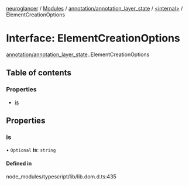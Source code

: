 [neuroglancer](../README.md) / [Modules](../modules.md) / [annotation/annotation\_layer\_state](../modules/annotation_annotation_layer_state.md) / [<internal\>](../modules/annotation_annotation_layer_state._internal_.md) / ElementCreationOptions

# Interface: ElementCreationOptions

[annotation/annotation_layer_state](../modules/annotation_annotation_layer_state.md).[<internal>](../modules/annotation_annotation_layer_state._internal_.md).ElementCreationOptions

## Table of contents

### Properties

- [is](annotation_annotation_layer_state._internal_.ElementCreationOptions.md#is)

## Properties

### is

• `Optional` **is**: `string`

#### Defined in

node_modules/typescript/lib/lib.dom.d.ts:435
